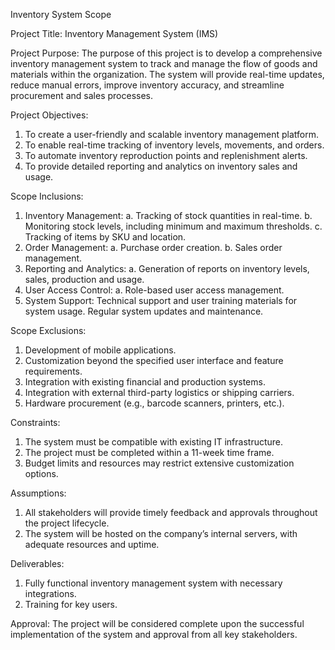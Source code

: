Inventory System Scope 

Project Title: Inventory Management System (IMS)

Project Purpose:
The purpose of this project is to develop a comprehensive inventory management system to track and manage the flow of goods and materials within the organization. The system will provide real-time updates, reduce manual errors, improve inventory accuracy, and streamline procurement and sales processes.

Project Objectives:
1. To create a user-friendly and scalable inventory management platform.
2. To enable real-time tracking of inventory levels, movements, and orders.
3. To automate inventory reproduction points and replenishment alerts.
4. To provide detailed reporting and analytics on inventory sales and usage.

Scope Inclusions:
1. Inventory Management:
a. Tracking of stock quantities in real-time.
b. Monitoring stock levels, including minimum and maximum thresholds.
c. Tracking of items by SKU and location.
2. Order Management:
a. Purchase order creation.
b. Sales order management.
3. Reporting and Analytics:
a. Generation of reports on inventory levels, sales, production and usage.
4. User Access Control:
a. Role-based user access management.
5. System Support:
Technical support and user training materials for system usage.
Regular system updates and maintenance.

Scope Exclusions:
1. Development of mobile applications.
2. Customization beyond the specified user interface and feature requirements.
3. Integration with existing financial and production systems.
4. Integration with external third-party logistics or shipping carriers.
5. Hardware procurement (e.g., barcode scanners, printers, etc.).

Constraints:
1. The system must be compatible with existing IT infrastructure.
2. The project must be completed within a 11-week time frame.
3. Budget limits and resources may restrict extensive customization options.
   
Assumptions:
1. All stakeholders will provide timely feedback and approvals throughout the project lifecycle.
2. The system will be hosted on the company’s internal servers, with adequate resources and uptime.
   
Deliverables:
1. Fully functional inventory management system with necessary integrations.
3. Training for key users.
   
Approval:
The project will be considered complete upon the successful implementation of the system and approval from all key stakeholders.
